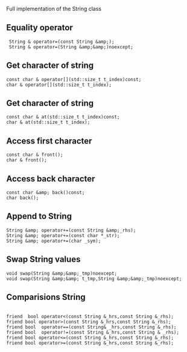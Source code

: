 Full implementation of the String class

## Equality operator

```plaintext
 String & operator=(const String &amp;); 
 String & operator=(String &amp;&amp;)noexcept;
```

## **Get character of string**

```plaintext
const char & operator[](std::size_t t_index)const;
char & operator[](std::size_t t_index);
```

## **Get character of string**

```plaintext
const char & at(std::size_t t_index)const;
char & at(std::size_t t_index);
```

## **Access first character**

```plaintext
const char & front();
char & front();
```

## **Access back character**

```plaintext
const char &amp; back()const;
char back();
```

## **Append to String**

```plaintext
String &amp; operator+=(const String &amp;_rhs);
String &amp; operator+=(const char *_str);
String &amp; operator+=(char _sym);
```

## **Swap String values**

```plaintext
void swap(String &amp;&amp;_tmp)noexcept;
void swap(String &amp;&amp; t_tmp,String &amp;&amp;_tmp)noexcept;
```

##  **Comparisions String** 

```plaintext

friend  bool operator<(const String &_hrs,const String &_rhs);
friend bool operator>(const String &_hrs,const String &_rhs);
friend bool  operator==(const String& _hrs,const String &_rhs);
friend bool  operator!=(const String &_hrs,const String & _rhs);
friend bool operator<=(const String &_hrs,const String &_rhs);
friend bool operator>=(const String &_hrs,const String &_rhs);
```